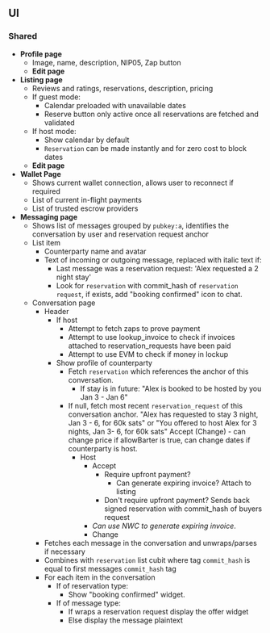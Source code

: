 
## UI

### Shared

- **Profile page**
  - Image, name, description, NIP05, Zap button
  - **Edit page**
- **Listing page**
  - Reviews and ratings, reservations, description, pricing
  - If guest mode:
    - Calendar preloaded with unavailable dates
    - Reserve button only active once all reservations are fetched and validated
  - If host mode:
    - Show calendar by default
    - `Reservation` can be made instantly and for zero cost to block dates
  - **Edit page**
- **Wallet Page**
  - Shows current wallet connection, allows user to reconnect if required
  - List of current in-flight payments
  - List of trusted escrow providers
- **Messaging page**
  - Shows list of messages grouped by `pubkey:a`, identifies the conversation by user and reservation request anchor
  - List item
    - Counterparty name and avatar
    - Text of incoming or outgoing message, replaced with italic text if:
      - Last message was a reservation request: 'Alex requested a 2 night stay'
      - Look for `reservation` with commit_hash of `reservation request`, if exists, add "booking confirmed" icon to chat.
  - Conversation page
    - Header
      - If host
        - Attempt to fetch zaps to prove payment
        - Attempt to use lookup_invoice to check if invoices attached to reservation_requests have been paid
        - Attempt to use EVM to check if money in lockup
      - Show profile of counterparty
        - Fetch `reservation` which references the anchor of this conversation.
          - If stay is in future: "Alex is booked to be hosted by you Jan 3 - Jan 6"
        - If null, fetch most recent `reservation_request` of this conversation anchor. "Alex has requested to stay 3 night, Jan 3 - 6, for 60k sats" or "You offered to host Alex for 3 nights, Jan 3- 6, for 60k sats" Accept (Change) - can change price if allowBarter is true, can change dates if counterparty is host.
          - Host
            - Accept
              - Require upfront payment?
                - Can generate expiring invoice? Attach to listing
              - Don't require upfront payment? Sends back signed reservation with commit_hash of buyers request
            - *Can use NWC to generate expiring invoice*.
            - Change
    - Fetches each message in the conversation and unwraps/parses if necessary
    - Combines with `reservation` list cubit where tag `commit_hash` is equal to first messages `commit_hash` tag
    - For each item in the conversation
      - If of reservation type:
        - Show "booking confirmed" widget.
      - If of message type:
        - If wraps a reservation request display the offer widget
        - Else display the message plaintext
